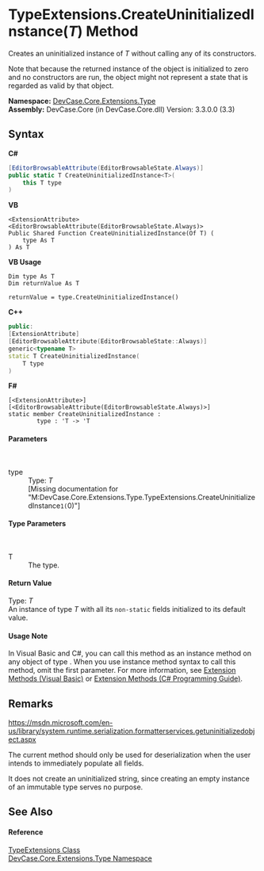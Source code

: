 # TypeExtensions.CreateUninitializedInstance(*T*) Method 
 

Creates an uninitialized instance of *T* without calling any of its constructors. 

 Note that because the returned instance of the object is initialized to zero and no constructors are run, the object might not represent a state that is regarded as valid by that object.

**Namespace:**&nbsp;<a href="N_DevCase_Core_Extensions_Type">DevCase.Core.Extensions.Type</a><br />**Assembly:**&nbsp;DevCase.Core (in DevCase.Core.dll) Version: 3.3.0.0 (3.3)

## Syntax

**C#**<br />
``` C#
[EditorBrowsableAttribute(EditorBrowsableState.Always)]
public static T CreateUninitializedInstance<T>(
	this T type
)

```

**VB**<br />
``` VB
<ExtensionAttribute>
<EditorBrowsableAttribute(EditorBrowsableState.Always)>
Public Shared Function CreateUninitializedInstance(Of T) ( 
	type As T
) As T
```

**VB Usage**<br />
``` VB Usage
Dim type As T
Dim returnValue As T

returnValue = type.CreateUninitializedInstance()
```

**C++**<br />
``` C++
public:
[ExtensionAttribute]
[EditorBrowsableAttribute(EditorBrowsableState::Always)]
generic<typename T>
static T CreateUninitializedInstance(
	T type
)
```

**F#**<br />
``` F#
[<ExtensionAttribute>]
[<EditorBrowsableAttribute(EditorBrowsableState.Always)>]
static member CreateUninitializedInstance : 
        type : 'T -> 'T 

```


#### Parameters
&nbsp;<dl><dt>type</dt><dd>Type: *T*<br />\[Missing <param name="type"/> documentation for "M:DevCase.Core.Extensions.Type.TypeExtensions.CreateUninitializedInstance``1(``0)"\]</dd></dl>

#### Type Parameters
&nbsp;<dl><dt>T</dt><dd>The type.</dd></dl>

#### Return Value
Type: *T*<br />An instance of type *T* with all its `non-static` fields initialized to its default value.

#### Usage Note
In Visual Basic and C#, you can call this method as an instance method on any object of type . When you use instance method syntax to call this method, omit the first parameter. For more information, see <a href="https://docs.microsoft.com/dotnet/visual-basic/programming-guide/language-features/procedures/extension-methods">Extension Methods (Visual Basic)</a> or <a href="https://docs.microsoft.com/dotnet/csharp/programming-guide/classes-and-structs/extension-methods">Extension Methods (C# Programming Guide)</a>.

## Remarks
<a href="https://msdn.microsoft.com/en-us/library/system.runtime.serialization.formatterservices.getuninitializedobject.aspx" target="_blank">https://msdn.microsoft.com/en-us/library/system.runtime.serialization.formatterservices.getuninitializedobject.aspx</a>

 The current method should only be used for deserialization when the user intends to immediately populate all fields. 

 It does not create an uninitialized string, since creating an empty instance of an immutable type serves no purpose.

## See Also


#### Reference
<a href="T_DevCase_Core_Extensions_Type_TypeExtensions">TypeExtensions Class</a><br /><a href="N_DevCase_Core_Extensions_Type">DevCase.Core.Extensions.Type Namespace</a><br />